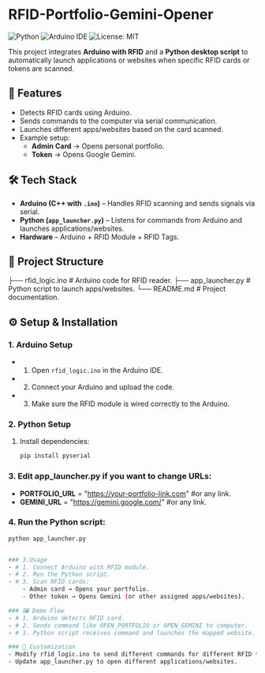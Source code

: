 # RFID-Portfolio-Gemini-Opener

![Python](https://img.shields.io/badge/Python-3.x-blue.svg)
![Arduino IDE](https://img.shields.io/badge/Arduino-IDE-green.svg)
![License: MIT](https://img.shields.io/badge/License-MIT-yellow.svg)

This project integrates **Arduino with RFID** and a **Python desktop script** to automatically launch applications or websites when specific RFID cards or tokens are scanned.  

## 🚀 Features
- Detects RFID cards using Arduino.
- Sends commands to the computer via serial communication.
- Launches different apps/websites based on the card scanned.
- Example setup:
  - **Admin Card** → Opens personal portfolio.
  - **Token** → Opens Google Gemini.

## 🛠️ Tech Stack
- **Arduino (C++ with `.ino`)** – Handles RFID scanning and sends signals via serial.
- **Python (`app_launcher.py`)** – Listens for commands from Arduino and launches applications/websites.
- **Hardware** – Arduino + RFID Module + RFID Tags.

## 📂 Project Structure

├── rfid_logic.ino # Arduino code for RFID reader.
├── app_launcher.py # Python script to launch apps/websites.
└── README.md # Project documentation.


## ⚙️ Setup & Installation

### 1. Arduino Setup
- 1. Open `rfid_logic.ino` in the Arduino IDE.
- 2. Connect your Arduino and upload the code.
- 3. Make sure the RFID module is wired correctly to the Arduino.

### 2. Python Setup
1. Install dependencies:
   ```bash
   pip install pyserial

### 3. Edit app_launcher.py if you want to change URLs:
- **PORTFOLIO_URL** = "https://your-portfolio-link.com" #or any link.
- **GEMINI_URL** = "https://gemini.google.com/" #or any link.

### 4. Run the Python script:
```bash
python app_launcher.py


### 3.Usage
- # 1. Connect Arduino with RFID module.
- # 2. Run the Python script.
- # 3. Scan RFID cards:
    - Admin card → Opens your portfolio.
    - Other token → Opens Gemini (or other assigned apps/websites).

### 🖼️ Demo Flow
- # 1. Arduino detects RFID card.
- # 2. Sends command like OPEN_PORTFOLIO or OPEN_GEMINI to computer.
- # 3. Python script receives command and launches the mapped website.

### 🧩 Customization
- Modify rfid_logic.ino to send different commands for different RFID tags.
- Update app_launcher.py to open different applications/websites.

